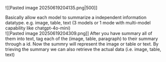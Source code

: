 ![[Pasted image 20250619204135.png|500]]

Basically allow each model to summarize a independent information datatype. e.g. image, table, text (3 models or 1 mode with multi-model capability like chatgpt-4o-mini)  
![[Pasted image 20250619204309.png]]
After you have summary all of them into text, tag each of the (image, table, paragraph) to their summary through a id. 
	Now the summry will represent the image or table or text. By trieving the summary we can also retrieve the actual data (i.e. image, table, text)


